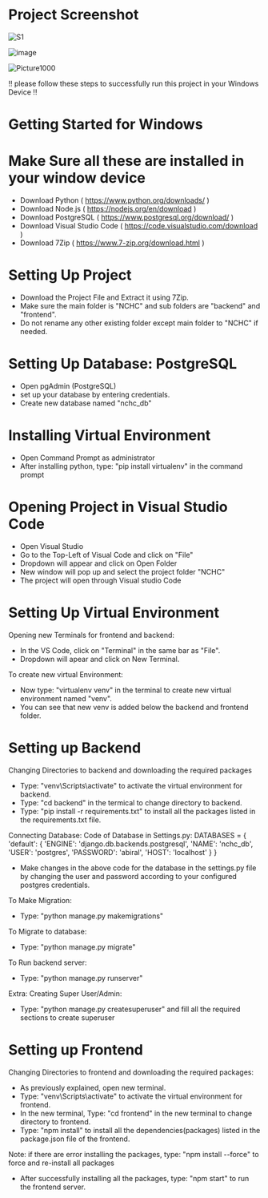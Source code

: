 # Project Screenshot
![S1](https://github.com/Awix002/NCHC/assets/100296672/8caa0096-e623-4114-b213-6e0471d02466)

![image](https://github.com/user-attachments/assets/d808c58b-4695-433c-9648-081e3ddbd9c2)

![Picture1000](https://github.com/user-attachments/assets/e9cb58ac-6f93-4f10-a6d4-e78658551659)

!! please follow these steps to successfully run this project in your Windows Device !!

# Getting Started for Windows
# Make Sure all these are installed in your window device
- Download Python ( https://www.python.org/downloads/ )
- Download Node.js ( https://nodejs.org/en/download )
- Download PostgreSQL ( https://www.postgresql.org/download/ )
- Download Visual Studio Code ( https://code.visualstudio.com/download )
- Download 7Zip ( https://www.7-zip.org/download.html )

# Setting Up Project
- Download the Project File and Extract it using 7Zip.
- Make sure the main folder is "NCHC" and sub folders are "backend" and "frontend".
- Do not rename any other existing folder except main folder to "NCHC" if needed.

# Setting Up Database: PostgreSQL
- Open pgAdmin (PostgreSQL)
- set up your database by entering credentials.
- Create new database named "nchc_db"

# Installing Virtual Environment
- Open Command Prompt as administrator
- After installing python, type: "pip install virtualenv" in the command prompt

# Opening Project in Visual Studio Code
- Open Visual Studio
- Go to the Top-Left of Visual Code and click on "File"
- Dropdown will appear and click on Open Folder
- New window will pop up and select the project folder "NCHC"
- The project will open through Visual studio Code

# Setting Up Virtual Environment
Opening new Terminals for frontend and backend:
- In the VS Code, click on "Terminal" in the same bar as "File".
- Dropdown will apear and click on New Terminal.

To create new virtual Environment:
- Now type: "virtualenv venv" in the terminal to create new virtual environment named "venv".
- You can see that new venv is added below the backend and frontend folder.

# Setting up Backend
Changing Directories to backend and downloading the required packages
- Type: "venv\Scripts\activate" to activate the virtual environment for backend.
- Type: "cd backend" in the termical to change directory to backend.
- Type: "pip install -r requirements.txt" to install all the packages listed in the requirements.txt file.

Connecting Database:
Code of Database in Settings.py:
DATABASES = {
    'default': {
        'ENGINE': 'django.db.backends.postgresql',
        'NAME': 'nchc_db',
        'USER': 'postgres',
        'PASSWORD': 'abiral',
        'HOST': 'localhost'
    }
}
- Make changes in the above code for the database in the settings.py file by changing the user and password according to your configured postgres credentials.

To Make Migration:
- Type: "python manage.py makemigrations"

To Migrate to database:
- Type: "python manage.py migrate"

To Run backend server:
- Type: "python manage.py runserver"


Extra: Creating Super User/Admin:
- Type: "python manage.py createsuperuser" and fill all the required sections to create superuser


# Setting up Frontend
Changing Directories to frontend and downloading the required packages:
- As previously explained, open new terminal.
- Type: "venv\Scripts\activate" to activate the virtual environment for frontend.
- In the new terminal, Type: "cd frontend" in the new terminal to change directory to frontend.
- Type: "npm install" to install all the dependencies(packages) listed in the package.json file of the frontend.

Note: if there are error installing the packages, type: "npm install --force" to force and re-install all packages

- After successfully installing all the packages, type: "npm start" to run the frontend server.










